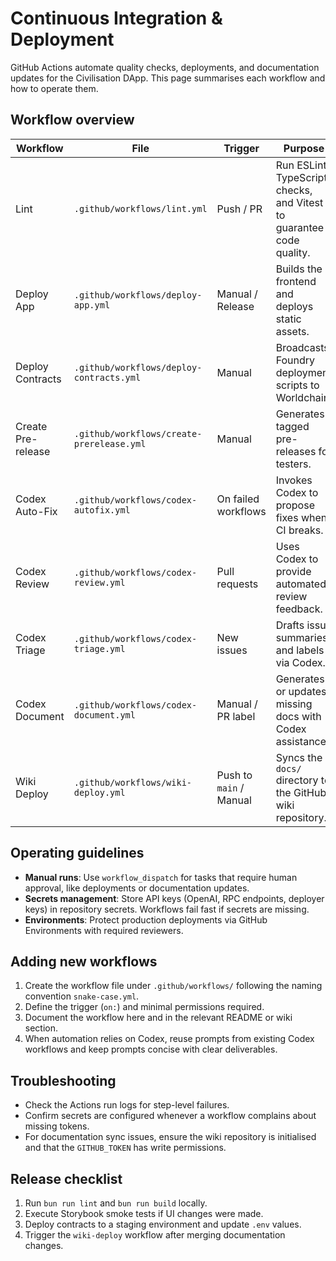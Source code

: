 # Continuous Integration & Deployment

GitHub Actions automate quality checks, deployments, and documentation updates for the Civilisation DApp. This page summarises each workflow and how to operate them.

## Workflow overview

| Workflow           | File                                      | Trigger                 | Purpose                                                              |
| ------------------ | ----------------------------------------- | ----------------------- | -------------------------------------------------------------------- |
| Lint               | `.github/workflows/lint.yml`              | Push / PR               | Run ESLint, TypeScript checks, and Vitest to guarantee code quality. |
| Deploy App         | `.github/workflows/deploy-app.yml`        | Manual / Release        | Builds the frontend and deploys static assets.                       |
| Deploy Contracts   | `.github/workflows/deploy-contracts.yml`  | Manual                  | Broadcasts Foundry deployment scripts to Worldchain.                 |
| Create Pre-release | `.github/workflows/create-prerelease.yml` | Manual                  | Generates tagged pre-releases for testers.                           |
| Codex Auto-Fix     | `.github/workflows/codex-autofix.yml`     | On failed workflows     | Invokes Codex to propose fixes when CI breaks.                       |
| Codex Review       | `.github/workflows/codex-review.yml`      | Pull requests           | Uses Codex to provide automated review feedback.                     |
| Codex Triage       | `.github/workflows/codex-triage.yml`      | New issues              | Drafts issue summaries and labels via Codex.                         |
| Codex Document     | `.github/workflows/codex-document.yml`    | Manual / PR label       | Generates or updates missing docs with Codex assistance.             |
| Wiki Deploy        | `.github/workflows/wiki-deploy.yml`       | Push to `main` / Manual | Syncs the `docs/` directory to the GitHub wiki repository.           |

## Operating guidelines

- **Manual runs**: Use `workflow_dispatch` for tasks that require human approval, like deployments or documentation updates.
- **Secrets management**: Store API keys (OpenAI, RPC endpoints, deployer keys) in repository secrets. Workflows fail fast if secrets are missing.
- **Environments**: Protect production deployments via GitHub Environments with required reviewers.

## Adding new workflows

1. Create the workflow file under `.github/workflows/` following the naming convention `snake-case.yml`.
2. Define the trigger (`on:`) and minimal permissions required.
3. Document the workflow here and in the relevant README or wiki section.
4. When automation relies on Codex, reuse prompts from existing Codex workflows and keep prompts concise with clear deliverables.

## Troubleshooting

- Check the Actions run logs for step-level failures.
- Confirm secrets are configured whenever a workflow complains about missing tokens.
- For documentation sync issues, ensure the wiki repository is initialised and that the `GITHUB_TOKEN` has write permissions.

## Release checklist

1. Run `bun run lint` and `bun run build` locally.
2. Execute Storybook smoke tests if UI changes were made.
3. Deploy contracts to a staging environment and update `.env` values.
4. Trigger the `wiki-deploy` workflow after merging documentation changes.
